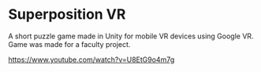 # Superposition VR

A short puzzle game made in Unity for mobile VR devices using Google VR. Game was made for a faculty project.

https://www.youtube.com/watch?v=U8EtG9o4m7g

